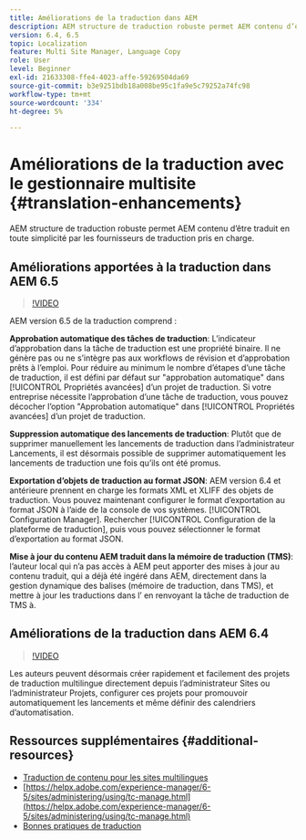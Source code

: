```yaml
---
title: Améliorations de la traduction dans AEM
description: AEM structure de traduction robuste permet AEM contenu d’être traduit en toute simplicité par les fournisseurs de traduction pris en charge. Découvrez les dernières améliorations.
version: 6.4, 6.5
topic: Localization
feature: Multi Site Manager, Language Copy
role: User
level: Beginner
exl-id: 21633308-ffe4-4023-affe-59269504da69
source-git-commit: b3e9251bdb18a008be95c1fa9e5c79252a74fc98
workflow-type: tm+mt
source-wordcount: '334'
ht-degree: 5%

---
```


# Améliorations de la traduction avec le gestionnaire multisite {#translation-enhancements}

AEM structure de traduction robuste permet AEM contenu d’être traduit en toute simplicité par les fournisseurs de traduction pris en charge.

## Améliorations apportées à la traduction dans AEM 6.5

>[!VIDEO](https://video.tv.adobe.com/v/27405?quality=12&learn=on)

AEM version 6.5 de la traduction comprend :

**Approbation automatique des tâches de traduction**: L’indicateur d’approbation dans la tâche de traduction est une propriété binaire. Il ne génère pas ou ne s’intègre pas aux workflows de révision et d’approbation prêts à l’emploi. Pour réduire au minimum le nombre d’étapes d’une tâche de traduction, il est défini par défaut sur &quot;approbation automatique&quot; dans [!UICONTROL Propriétés avancées] d’un projet de traduction. Si votre entreprise nécessite l’approbation d’une tâche de traduction, vous pouvez décocher l’option &quot;Approbation automatique&quot; dans [!UICONTROL Propriétés avancées] d’un projet de traduction.

**Suppression automatique des lancements de traduction**: Plutôt que de supprimer manuellement les lancements de traduction dans l’administrateur Lancements, il est désormais possible de supprimer automatiquement les lancements de traduction une fois qu’ils ont été promus.

**Exportation d’objets de traduction au format JSON**: AEM version 6.4 et antérieure prennent en charge les formats XML et XLIFF des objets de traduction. Vous pouvez maintenant configurer le format d’exportation au format JSON à l’aide de la console de vos systèmes. [!UICONTROL Configuration Manager]. Rechercher [!UICONTROL Configuration de la plateforme de traduction], puis vous pouvez sélectionner le format d’exportation au format JSON.

**Mise à jour du contenu AEM traduit dans la mémoire de traduction (TMS)**: l’auteur local qui n’a pas accès à AEM peut apporter des mises à jour au contenu traduit, qui a déjà été ingéré dans AEM, directement dans la gestion dynamique des balises (mémoire de traduction, dans TMS), et mettre à jour les traductions dans l’ en renvoyant la tâche de traduction de TMS à.

## Améliorations de la traduction dans AEM 6.4

>[!VIDEO](https://video.tv.adobe.com/v/21309?quality=12&learn=on)

Les auteurs peuvent désormais créer rapidement et facilement des projets de traduction multilingue directement depuis l’administrateur Sites ou l’administrateur Projets, configurer ces projets pour promouvoir automatiquement les lancements et même définir des calendriers d’automatisation.

## Ressources supplémentaires {#additional-resources}

* [Traduction de contenu pour les sites multilingues](https://helpx.adobe.com/fr/experience-manager/6-5/sites/administering/using/translation.html)
* [https://helpx.adobe.com/experience-manager/6-5/sites/administering/using/tc-manage.html](https://helpx.adobe.com/experience-manager/6-5/sites/administering/using/tc-manage.html)
* [Bonnes pratiques de traduction](https://helpx.adobe.com/experience-manager/6-5/sites/administering/using/tc-bp.html)
